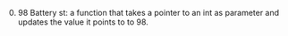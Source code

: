 0. 98 Battery st:  a function that takes a pointer to an int as parameter and updates the value it points to to 98.
